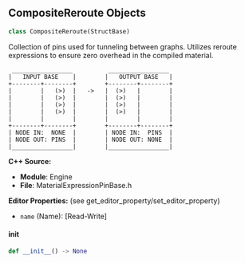 ## CompositeReroute Objects

```python
class CompositeReroute(StructBase)
```

Collection of pins used for tunneling between graphs.
Utilizes reroute expressions to ensure zero overhead in the compiled material.

     _________________          _________________
    |   INPUT BASE    |        |   OUTPUT BASE   |
    +--------+--------+        +--------+--------+
    |        |   (>)  |   ->   |  (>)   |        |
    |        |   (>)  |        |  (>)   |        |
    |        |   (>)  |        |  (>)   |        |
    |        |   (>)  |        |  (>)   |        |
    |        |        |        |        |        |
    +--------+--------+        +--------+--------+
    | NODE IN:  NONE  |        | NODE IN:  PINS  |
    | NODE OUT: PINS  |        | NODE OUT: NONE  |
    |_________________|        |_________________|

**C++ Source:**

- **Module**: Engine
- **File**: MaterialExpressionPinBase.h

**Editor Properties:** (see get_editor_property/set_editor_property)

- ``name`` (Name):  [Read-Write]

<a id="unreal.CompositeReroute.__init__"></a>

#### __init__

```python
def __init__() -> None
```

<a id="unreal.SwitchCustomInput"></a>